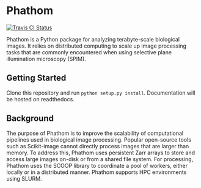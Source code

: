 # Phathom

[![Travis CI Status](https://travis-ci.org/chunglabmit/phathom.svg?branch=master)](https://travis-ci.org/chunglabmit/phathom)

Phathom is a Python package for analyzing terabyte-scale biological images.
It relies on distributed computing to scale up image processing tasks that
are commonly encountered when using selective plane illumination microscopy (SPIM).

## Getting Started
Clone this repository and run `python setup.py install`. 
Documentation will be hosted on readthedocs.

## Background
The purpose of Phathom is to improve the scalability of computational pipelines used in biological image processing.
Popular open-source tools such as Scikit-image cannot directly process images that are larger than memory.
To address this, Phathom uses persistent Zarr arrays to store and access large images on-disk or from a shared file system.
For processing, Phathom uses the SCOOP library to coordinate a pool of workers, either locally or in a distributed manner.
Phathom supports HPC environments using SLURM.